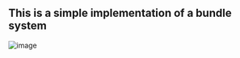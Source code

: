 ## This is a simple implementation of a bundle system

![image](https://github.com/user-attachments/assets/ec693f92-2205-4cb4-a6bd-9528c532e60c)
